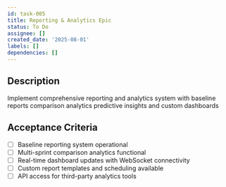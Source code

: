 ```yaml
---
id: task-005
title: Reporting & Analytics Epic
status: To Do
assignee: []
created_date: '2025-08-01'
labels: []
dependencies: []
---
```


## Description

Implement comprehensive reporting and analytics system with baseline reports comparison analytics predictive insights and custom dashboards

## Acceptance Criteria

- [ ] Baseline reporting system operational
- [ ] Multi-sprint comparison analytics functional
- [ ] Real-time dashboard updates with WebSocket connectivity
- [ ] Custom report templates and scheduling available
- [ ] API access for third-party analytics tools
